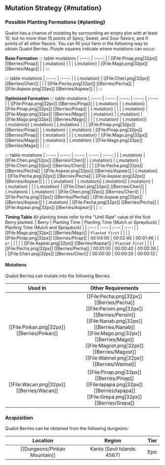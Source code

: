 ## Mutation Strategy {#mutation}

### Possible Planting Formations {#planting}

Qualot has a chance of mutating by surrounding an empty plot with at least 10, but no more than 15 points of Spicy, Sweet, and Sour flavors, and 0 points of all other flavors. You can fill your farm in the following way to obtain Qualot Berries. Purple squares indicate where mutations can occur.

**Base Formation**
::: table-mutations
| :----: | :----: |
| [[File:Pinap.png\|32px]] [[Berries/Pinap]] | {.mutation} | |
| {.mutation} | [[File:Mago.png\|32px]] [[Berries/Mago]] | |
:::

::: table-mutations
| :----: | :----: |
| {.mutation} | [[File:Cheri.png\|32px]] [[Berries/Cheri]] | |
| [[File:Pecha.png\|32px]] [[Berries/Pecha]] | [[File:Aspear.png\|32px]] [[Berries/Aspear]] | |
:::

**Optimized Formation**
::: table-mutations
| :----: | :----: | :----: | :----: | :----: |
| [[File:Pinap.png\|32px]] [[Berries/Pinap]] | {.mutation} | {.mutation} | [[File:Pinap.png\|32px]] [[Berries/Pinap]] | {.mutation} | |
| {.mutation} | [[File:Mago.png\|32px]] [[Berries/Mago]] | {.mutation} | {.mutation} | [[File:Mago.png\|32px]] [[Berries/Mago]] | |
| {.mutation} | {.mutation}| {.mutation}| {.mutation} | {.mutation} | |
| [[File:Pinap.png\|32px]] [[Berries/Pinap]] | {.mutation} | {.mutation} | [[File:Pinap.png\|32px]] [[Berries/Pinap]] | {.mutation} | |
| {.mutation} | [[File:Mago.png\|32px]] [[Berries/Mago]] | {.mutation} | {.mutation} | [[File:Mago.png\|32px]] [[Berries/Mago]] | |
:::

::: table-mutations
| :----: | :----: | :----: | :----: | :----: |
| {.mutation} | [[File:Cheri.png\|32px]] [[Berries/Cheri]] | {.mutation} | {.mutation} | [[File:Cheri.png\|32px]] [[Berries/Cheri]] | |
| [[File:Pecha.png\|32px]] [[Berries/Pecha]] | [[File:Aspear.png\|32px]] [[Berries/Aspear]] | {.mutation} | [[File:Pecha.png\|32px]] [[Berries/Pecha]] | [[File:Aspear.png\|32px]] [[Berries/Aspear]] | |
| {.mutation} | {.mutation}| {.mutation}| {.mutation} | {.mutation} | |
| {.mutation} | [[File:Cheri.png\|32px]] [[Berries/Cheri]] | {.mutation} | {.mutation} | [[File:Cheri.png\|32px]] [[Berries/Cheri]] | |
| [[File:Pecha.png\|32px]] [[Berries/Pecha]] | [[File:Aspear.png\|32px]] [[Berries/Aspear]] | {.mutation} | [[File:Pecha.png\|32px]] [[Berries/Pecha]] | [[File:Aspear.png\|32px]] [[Berries/Aspear]] | |
:::

**Timing Table**
All planting times refer to the "Until Ripe" value of the first Berry planted.
| Berry                                         | Planting Time | Planting Time (Mulch or Sprayduck)    | Planting Time (Mulch and Sprayduck)   |
| :---:                                         | :---:         | :---:                                 | :---:                                 |
| [[File:Mago.png\|32px]] [[Berries/Mago]]      | `Planted First` | | |
| [[File:Pinap.png\|32px]] [[Berries/Pinap]]    | 00:04:00      | 00:02:40                              | 00:01:46                                |
| `or` | | | |
| [[File:Aspear.png\|32px]] [[Berries/Aspear]]  | `Planted First` | | |
| [[File:Pecha.png\|32px]] [[Berries/Pecha]]    | 00:01:00      | 00:00:40                              | 00:00:26                                |
| [[File:Cheri.png\|32px]] [[Berries/Cheri]]    | 00:00:30      | 00:00:20                              | 00:00:13                                 |

#### Mutations
Qualot Berries can mutate into the following Berries.

| Used In                                       | Other Requirements |
| :---:                                         | :---: |
| [[File:Pinkan.png\|32px]] [[Berries/Pinkan]]  | [[File:Pecha.png\|32px]] [[Berries/Pecha]] [[File:Persim.png\|32px]] [[Berries/Persim]] [[File:Nanab.png\|32px]] [[Berries/Nanab]] [[File:Mago.png\|32px]] [[Berries/Mago]] [[File:Magost.png\|32px]] [[Berries/Magost]] [[File:Watmel.png\|32px]] [[Berries/Watmel]] |
| [[File:Wacan.png\|32px]] [[Berries/Wacan]]    | [[File:Pinap.png\|32px]] [[Berries/Pinap]] [[File:Iapapa.png\|32px]] [[Berries/Iapapa]] [[File:Grepa.png\|32px]] [[Berries/Grepa]] |

### Acquisition
Qualot Berries can be obtained from the following dungeons.

| Location	                        | Region | Tier	    |
| :---:                             | :---:     | :---:         |
| [[Dungeons/Pinkan Mountain]]      | Kanto (Sevii Islands 4567) | Epic	|
